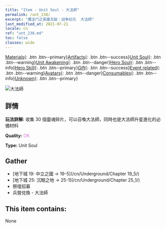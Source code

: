 ```yaml
---
title: "Item - Unit Soul - 大法師"
permalink: /unt_238/
excerpt: "魔法门之英雄无敌：战争纪元  大法師"
last_modified_at: 2021-07-21
locale: cn
ref: "unt_238.md"
toc: false
classes: wide
---
```

 [Materials](/ItemsCN/){: .btn .btn--primary}[Artifacts](/ItemsCN/Artifacts/){: .btn .btn--success}[Unit Soul](/ItemsCN/UnitSoul/){: .btn .btn--warning}[Unit Awakening](/ItemsCN/UnitAwakening/){: .btn .btn--danger}[Hero Soul](/ItemsCN/HeroSoul/){: .btn .btn--info}[Hero Skill](/ItemsCN/HeroSkill/){: .btn .btn--primary}[Gift](/ItemsCN/Gift/){: .btn .btn--success}[Event related](/ItemsCN/Events/){: .btn .btn--warning}[Avatars](/ItemsCN/Avatars/){: .btn .btn--danger}[Consumables](/ItemsCN/Consumables/){: .btn .btn--info}[Unknown](/ItemsCN/Unknown/){: .btn .btn--primary}

 ![大法師](/images/u/ti_dafashi.jpg)

## 詳情
 **玩法詳解:** 收集 30 個靈魂碎片，可以召喚大法師，同時也是大法師升星進化的必備材料

 **Quality:** <span style="color: #DA70D6">OK</span>

 **Type:** Unit Soul

## Gather

*    [地下城 19: 中立之國 -> 19-5](/cn/Underground/Chapter 19_5/) 
*    [地下城 25: 沉眠之地 -> 25-1](/cn/Underground/Chapter 25_1/) 
*    祭壇招募 
*    兵營兌換 - 大法師 

## This item contains:

  None

